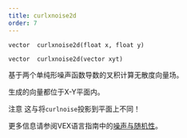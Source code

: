 ```yaml
---
title: curlxnoise2d
order: 7
---
```

`vector  curlxnoise2d(float x, float y)`

`vector  curlxnoise2d(vector xyt)`

基于两个单纯形噪声函数导数的叉积计算无散度向量场。

生成的向量都位于X-Y平面内。

注意
这与将`curlnoise`投影到平面上不同！

更多信息请参阅VEX语言指南中的[噪声与随机性](../random.html)。